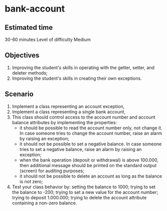 # bank-account


## Estimated time

30-60 minutes
Level of difficulty
Medium

## Objectives

1. Improving the student's skills in operating with the getter, setter, and deleter methods;
2. Improving the student's skills in creating their own exceptions.

## Scenario
1. Implement a class representing an account exception,
2. Implement a class representing a single bank account,
3. This class should control access to the account number and account balance attributes by implementing the properties:
    - it should be possible to read the account number only, not change it. In case someone tries to change the account number, raise an alarm by raising an exception;
    - it should not be possible to set a negative balance. In case someone tries to set a negative balance, raise an alarm by raising an exception;
    - when the bank operation (deposit or withdrawal) is above 100.000, then additional message should be printed on the standard output (screen) for auditing purposes;
    - it should not be possible to delete an account as long as the balance is not zero;
4. Test your class behavior by:
        setting the balance to 1000;
        trying to set the balance to -200;
        trying to set a new value for the account number;
        trying to deposit 1.000.000;
        trying to delete the account attribute containing a non-zero balance.

